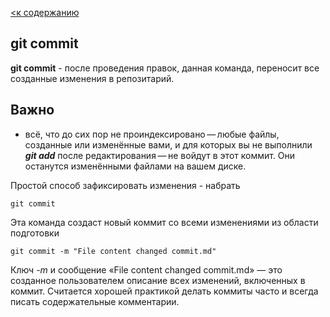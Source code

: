 [<к содержанию](./commit.md)

## git commit

**git commit** - после проведения правок, данная команда, переносит все созданные изменения в репозитарий.

## **Важно**
 - всё, что до сих пор не проиндексировано — любые файлы, созданные или изменённые вами, и для которых вы не выполнили ***git add*** после редактирования — не войдут в этот коммит. Они останутся изменёнными файлами на вашем диске.

 Простой способ зафиксировать изменения - набрать

 ```bash=
git commit
```
Эта команда создаст новый коммит со всеми изменениями из области подготовки
```bash=
git commit -m "File content changed commit.md"
```


Ключ *-m* и сообщение «File content changed commit.md» — это созданное пользователем описание всех изменений, включенных в коммит. Считается хорошей практикой делать коммиты часто и всегда писать содержательные комментарии.
